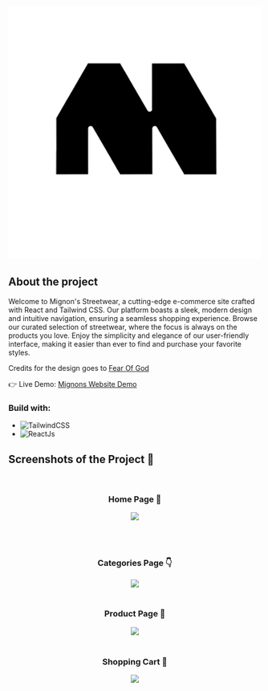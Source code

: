 <div align='center'><img src='src/assets/logo-login.jpg'/></div>

<h2>About the project</h2>

<p>Welcome to Mignon's Streetwear, a cutting-edge e-commerce site crafted with React and Tailwind CSS. Our platform boasts a sleek, modern design and intuitive navigation, ensuring a seamless shopping experience. Browse our curated selection of streetwear, where the focus is always on the products you love. Enjoy the simplicity and elegance of our user-friendly interface, making it easier than ever to find and purchase your favorite styles.</p>

<p>Credits for the design goes to <a href='https://fearofgod.com/'>Fear Of God</a></p>

👉 Live Demo: <a href='https://mignons-streetwear.vercel.app/'>Mignons Website Demo</a>

<h3>Build with:</h3>

-   ![TailwindCSS][tailwindcss-badge]
-   ![ReactJs][react-badge]

[tailwindcss-badge]: https://img.shields.io/badge/TailwindCSS-38B2AC?style=for-the-badge&logo=tailwind-css&logoColor=white

[react-badge]:https://img.shields.io/badge/-ReactJs-61DAFB?logo=react&logoColor=white&style=for-the-badge

<h2>Screenshots of the Project 📸</h2>
<br>
<h3 align='center'>Home Page 🏡</h3>

<div align='center'>
<img src='https://user-images.githubusercontent.com/105128267/213868640-e3421f0a-bb10-4352-82a1-1bda4df821e9.png'/>
</div>

<br><br>
<h3 align='center'>Categories Page 👇</h3>

<div align='center'>
<img src='https://user-images.githubusercontent.com/105128267/213868668-55c03494-0835-43e0-9cb1-429b9a243a65.png'/>

<br>
<br>
<h3 align='center'>Product Page 🎁</h3>

<div align='center'>
<img src='https://user-images.githubusercontent.com/105128267/213868690-5737cead-a56e-4500-88ff-d182426ce072.png'/>

<br>
<br>
<h3 align='center'>Shopping Cart 🛒</h3>

<div align='center'>
<img src='https://user-images.githubusercontent.com/105128267/213868718-6760d6de-9060-406f-816d-f9b317bb0e0c.png'/>
</div>
